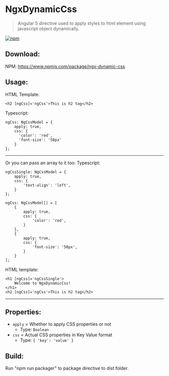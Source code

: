 # NgxDynamicCss

> Angular 5 directive used to apply styles to html element using javascript object dynamically.

[![npm](https://img.shields.io/npm/v/ngx-dynamic-css.svg?style=flat-square)](https://www.npmjs.com/package/ngx-dynamic-css)

## Download:
NPM: https://www.npmjs.com/package/ngx-dynamic-css

## Usage:

HTML Template:

    <h2 [ngCss]='ngCss'>This is h2 tag</h2>

Typescript: 

    ngCss: NgCssModel = {
	    apply: true,
	    css: {
	      'color': 'red',
	      'font-size': '50px'
	    }
    };


----------


Or you can pass an array to it too:
Typescript:

    ngCssSingle: NgCssModel = {
        apply: true,
        css: {
            'text-align': 'left',
        }
    };

    ngCss: NgCssModel[] = [
        {
            apply: true,
            css: {
                'color': 'red',
            }
        },
        {
            apply: true,
            css: {
                'font-size': '50px',
            }
        }
    ];

HTML template:

    <h1 [ngCss]='ngCssSingle'>
	    Welcome to NgxDynamicCss!
    </h1>
    <h2 [ngCss]='ngCss'>This is h2 tag</h2>


----------

## Properties:

 - `apply` =  Whether to apply CSS properties or not
	 - Type: `Boolean`
 - `css` = Actual CSS properties in Key Value format
	 - Type: `{ 'key': 'value' }`

## Build:
Run "npm run packager" to package directive to dist folder.